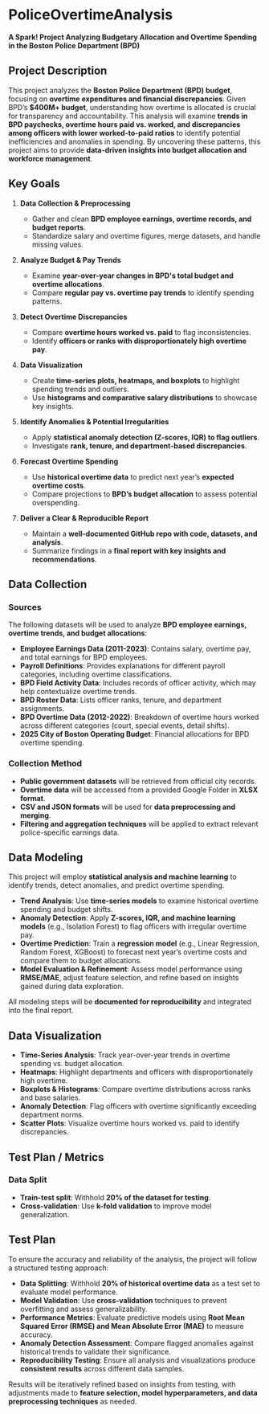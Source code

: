 # PoliceOvertimeAnalysis  
**A Spark! Project Analyzing Budgetary Allocation and Overtime Spending in the Boston Police Department (BPD)**  


## **Project Description**  
This project analyzes the **Boston Police Department (BPD) budget**, focusing on **overtime expenditures and financial discrepancies**. Given BPD’s **$400M+ budget**, understanding how overtime is allocated is crucial for transparency and accountability. This analysis will examine **trends in BPD paychecks, overtime hours paid vs. worked, and discrepancies among officers with lower worked-to-paid ratios** to identify potential inefficiencies and anomalies in spending. By uncovering these patterns, this project aims to provide **data-driven insights into budget allocation and workforce management**.  


## **Key Goals**  

1. **Data Collection & Preprocessing**  
   - Gather and clean **BPD employee earnings, overtime records, and budget reports**.  
   - Standardize salary and overtime figures, merge datasets, and handle missing values.  

2. **Analyze Budget & Pay Trends**  
   - Examine **year-over-year changes in BPD's total budget and overtime allocations**.  
   - Compare **regular pay vs. overtime pay trends** to identify spending patterns.  

3. **Detect Overtime Discrepancies**  
   - Compare **overtime hours worked vs. paid** to flag inconsistencies.  
   - Identify **officers or ranks with disproportionately high overtime pay**.  

4. **Data Visualization**  
   - Create **time-series plots, heatmaps, and boxplots** to highlight spending trends and outliers.  
   - Use **histograms and comparative salary distributions** to showcase key insights.  

5. **Identify Anomalies & Potential Irregularities**  
   - Apply **statistical anomaly detection (Z-scores, IQR) to flag outliers**.  
   - Investigate **rank, tenure, and department-based discrepancies**.  

6. **Forecast Overtime Spending**  
   - Use **historical overtime data** to predict next year’s **expected overtime costs**.  
   - Compare projections to **BPD’s budget allocation** to assess potential overspending.  

7. **Deliver a Clear & Reproducible Report**  
   - Maintain a **well-documented GitHub repo with code, datasets, and analysis**.  
   - Summarize findings in a **final report with key insights and recommendations**.  


## **Data Collection**  

### **Sources**  
The following datasets will be used to analyze **BPD employee earnings, overtime trends, and budget allocations**:  
- **Employee Earnings Data (2011-2023)**: Contains salary, overtime pay, and total earnings for BPD employees.  
- **Payroll Definitions**: Provides explanations for different payroll categories, including overtime classifications.  
- **BPD Field Activity Data**: Includes records of officer activity, which may help contextualize overtime trends.  
- **BPD Roster Data**: Lists officer ranks, tenure, and department assignments.  
- **BPD Overtime Data (2012-2022)**: Breakdown of overtime hours worked across different categories (court, special events, detail shifts).  
- **2025 City of Boston Operating Budget**: Financial allocations for BPD overtime spending.  

### **Collection Method**  
- **Public government datasets** will be retrieved from official city records.  
- **Overtime data** will be accessed from a provided Google Folder in **XLSX format**.  
- **CSV and JSON formats** will be used for **data preprocessing and merging**.  
- **Filtering and aggregation techniques** will be applied to extract relevant police-specific earnings data.  

## **Data Modeling**  

This project will employ **statistical analysis and machine learning** to identify trends, detect anomalies, and predict overtime spending.  

- **Trend Analysis**: Use **time-series models** to examine historical overtime spending and budget shifts.  
- **Anomaly Detection**: Apply **Z-scores, IQR, and machine learning models** (e.g., Isolation Forest) to flag officers with irregular overtime pay.  
- **Overtime Prediction**: Train a **regression model** (e.g., Linear Regression, Random Forest, XGBoost) to forecast next year’s overtime costs and compare them to budget allocations.  
- **Model Evaluation & Refinement**: Assess model performance using **RMSE/MAE**, adjust feature selection, and refine based on insights gained during data exploration.  

All modeling steps will be **documented for reproducibility** and integrated into the final report.  


## **Data Visualization**  
- **Time-Series Analysis**: Track year-over-year trends in overtime spending vs. budget allocation.  
- **Heatmaps**: Highlight departments and officers with disproportionately high overtime.  
- **Boxplots & Histograms**: Compare overtime distributions across ranks and base salaries.  
- **Anomaly Detection**: Flag officers with overtime significantly exceeding department norms.  
- **Scatter Plots**: Visualize overtime hours worked vs. paid to identify discrepancies.  


## **Test Plan / Metrics**
### **Data Split**
- **Train-test split**: Withhold **20% of the dataset for testing**.
- **Cross-validation**: Use **k-fold validation** to improve model generalization.

## **Test Plan**  

To ensure the accuracy and reliability of the analysis, the project will follow a structured testing approach:  

- **Data Splitting**: Withhold **20% of historical overtime data** as a test set to evaluate model performance.  
- **Model Validation**: Use **cross-validation** techniques to prevent overfitting and assess generalizability.  
- **Performance Metrics**: Evaluate predictive models using **Root Mean Squared Error (RMSE) and Mean Absolute Error (MAE)** to measure accuracy.  
- **Anomaly Detection Assessment**: Compare flagged anomalies against historical trends to validate their significance.  
- **Reproducibility Testing**: Ensure all analysis and visualizations produce **consistent results** across different data samples.  

Results will be iteratively refined based on insights from testing, with adjustments made to **feature selection, model hyperparameters, and data preprocessing techniques** as needed.  


